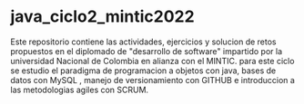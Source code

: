 # java_ciclo2_mintic2022
Este repositorio contiene las actividades, ejercicios y solucion de retos propuestos en el diplomado de "desarrollo de software" impartido por la universidad Nacional de  Colombia en alianza con el MINTIC. para este ciclo se estudio el paradigma de programacion a objetos con java, bases de datos con MySQL , manejo de versionamiento con GITHUB e introduccion a las metodologias agiles con SCRUM. 
